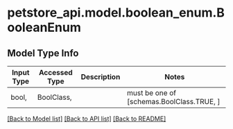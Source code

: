 # petstore_api.model.boolean_enum.BooleanEnum

## Model Type Info
Input Type | Accessed Type | Description | Notes
------------ | ------------- | ------------- | -------------
bool,  | BoolClass,  |  |  must be one of [schemas.BoolClass.TRUE, ]

[[Back to Model list]](../../README.md#documentation-for-models) [[Back to API list]](../../README.md#documentation-for-api-endpoints) [[Back to README]](../../README.md)

